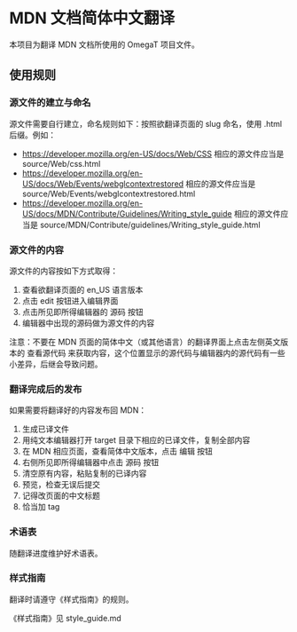 # MDN 文档简体中文翻译

本项目为翻译 MDN 文档所使用的 OmegaT 项目文件。

## 使用规则

### 源文件的建立与命名

源文件需要自行建立，命名规则如下：按照欲翻译页面的 slug 命名，使用 .html 后缀。例如：
 - https://developer.mozilla.org/en-US/docs/Web/CSS 相应的源文件应当是 source/Web/css.html
 - https://developer.mozilla.org/en-US/docs/Web/Events/webglcontextrestored 相应的源文件应当是 source/Web/Events/webglcontextrestored.html
 - https://developer.mozilla.org/en-US/docs/MDN/Contribute/Guidelines/Writing_style_guide 相应的源文件应当是 source/MDN/Contribute/guidelines/Writing_style_guide.html

### 源文件的内容

源文件的内容按如下方式取得：

1. 查看欲翻译页面的 en_US 语言版本
2. 点击 edit 按钮进入编辑界面
3. 点击所见即所得编辑器的 源码 按钮
4. 编辑器中出现的源码做为源文件的内容

注意：不要在 MDN 页面的简体中文（或其他语言）的翻译界面上点击左侧英文版本的 查看源代码 来获取内容，这个位置显示的源代码与编辑器内的源代码有一些小差异，后继会导致问题。

### 翻译完成后的发布

如果需要将翻译好的内容发布回 MDN：

 1. 生成已译文件
 2. 用纯文本编辑器打开 target 目录下相应的已译文件，复制全部内容
 3. 在 MDN 相应页面，查看简体中文版本，点击 编辑 按钮
 4. 右侧所见即所得编辑器中点击 源码 按钮
 5. 清空原有内容，粘贴复制的已译内容
 6. 预览，检查无误后提交
 7. 记得改页面的中文标题
 8. 恰当加 tag

### 术语表

随翻译进度维护好术语表。

### 样式指南

翻译时请遵守《样式指南》的规则。

《样式指南》见 style_guide.md


